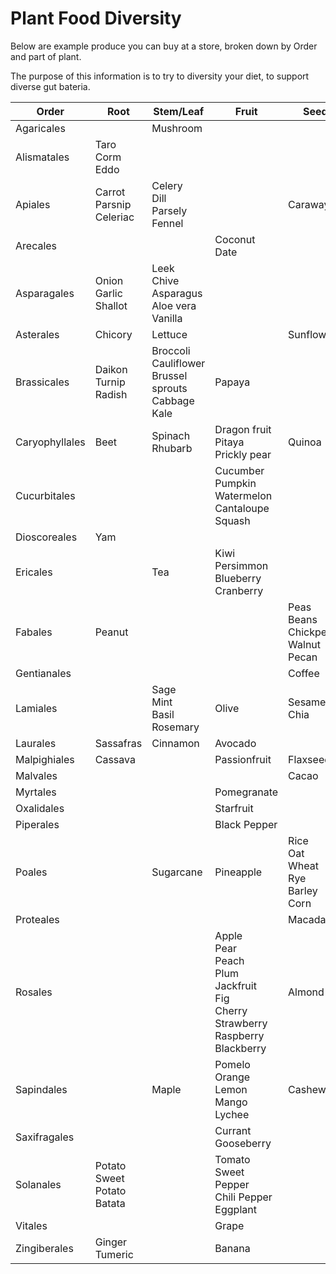 # Plant Food Diversity

Below are example produce you can buy at a store, broken down by Order and part of plant.

The purpose of this information is to try to diversity your diet, to support diverse gut bateria.

| Order        | Root  | Stem/Leaf| Fruit      | Seed    |
|--------------|-------|----------|------------|---------|
|Agaricales    |       |Mushroom  |            |         |
|Alismatales   |Taro Corm<br>Eddo| |           |         |
|Apiales       |Carrot<br>Parsnip<br>Celeriac|Celery<br>Dill<br>Parsely<br>Fennel | |Caraway|
|Arecales      |       |          |Coconut<br>Date|         |
|Asparagales   |Onion<br>Garlic<br>Shallot|Leek<br>Chive<br>Asparagus<br>Aloe vera<br>Vanilla| | |
|Asterales     |Chicory|Lettuce   |            |Sunflower|
|Brassicales   |Daikon<br>Turnip<br>Radish|Broccoli<br>Cauliflower<br>Brussel sprouts<br>Cabbage<br>Kale|Papaya| |
|Caryophyllales|Beet   |Spinach<br>Rhubarb|Dragon fruit<br>Pitaya<br>Prickly pear|Quinoa |
|Cucurbitales  | | |Cucumber<br>Pumpkin<br>Watermelon<br>Cantaloupe<br>Squash|   |
|Dioscoreales  |Yam    |          |            |         |
|Ericales      |       |Tea       |Kiwi<br>Persimmon<br>Blueberry<br>Cranberry| |
|Fabales       |Peanut|          |            |Peas<br>Beans<br>Chickpea<br>Walnut<br>Pecan |
|Gentianales   |       |          |            |Coffee   |
|Lamiales      |       |Sage<br>Mint<br>Basil<br>Rosemary|Olive|Sesame<br>Chia|
|Laurales      |Sassafras|Cinnamon|Avocado     |         |
|Malpighiales  |Cassava|          |Passionfruit|Flaxseed |
|Malvales      |       |          |            |Cacao    |
|Myrtales      |       |          |Pomegranate |         |
|Oxalidales    |       |          |Starfruit   |         |
|Piperales     |       |          |Black Pepper|         |
|Poales        |       |Sugarcane |Pineapple   |Rice<br>Oat<br>Wheat<br>Rye<br>Barley<br>Corn|
|Proteales     |       |          |            |Macadamia|
|Rosales       |       |          |Apple<br>Pear<br>Peach<br>Plum<br>Jackfruit<br>Fig<br>Cherry<br>Strawberry<br>Raspberry<br>Blackberry|Almond|
|Sapindales    |       |Maple     |Pomelo<br>Orange<br>Lemon<br>Mango<br>Lychee|Cashew|
|Saxifragales  |       |          |Currant<br>Gooseberry|         |
|Solanales     |Potato<br>Sweet Potato<br>Batata| |Tomato<br>Sweet Pepper<br>Chili Pepper<br>Eggplant| |
|Vitales       |       |          |Grape       |         |
|Zingiberales  |Ginger<br>Tumeric| |Banana     |         |
